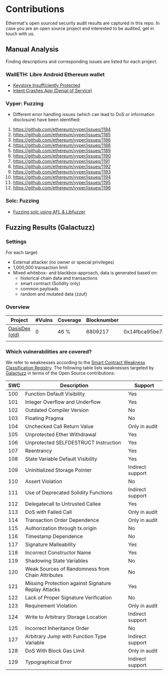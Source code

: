 # Contributions
Ethermat's open sourced security audit results are captured in this repo. In case you are an open source project and interested to be audited, get in touch with us.

## Manual Analysis
Finding descriptions and corresponding issues are listed for each project.

### WallETH: Libre Android Ethereum wallet
* [Keystore Insufficiently Protected](https://github.com/walleth/walleth/issues/319)
* [Intent Crashes App (Denial of Service)](https://github.com/walleth/walleth/issues/318)

### Vyper: Fuzzing
* Different error handling issues (which can lead to DoS or information disclosure) have been identified:
 1. https://github.com/ethereum/vyper/issues/1184
 2. https://github.com/ethereum/vyper/issues/1185
 3. https://github.com/ethereum/vyper/issues/1186
 4. https://github.com/ethereum/vyper/issues/1188
 5. https://github.com/ethereum/vyper/issues/1189
 6. https://github.com/ethereum/vyper/issues/1190
 7. https://github.com/ethereum/vyper/issues/1191
 8. https://github.com/ethereum/vyper/issues/1192
 9. https://github.com/ethereum/vyper/issues/1193
 10. https://github.com/ethereum/vyper/issues/1194
 11. https://github.com/ethereum/vyper/issues/1195
 12. https://github.com/ethereum/vyper/issues/1196

### Solc: Fuzzing
* [Fuzzing solc using AFL & Libfuzzer](https://github.com/Ethermat/solc-fuzzing)

## Fuzzing Results (Galactuzz)

### Settings
For each target:
* External attacker (no owner or special privileges)
* 1,000,000 transaction limit
* Mixed whitebox- and blackbox-approach, data is generated based on:
  * historical chain data and transactions
  * smart contract (Solidity only)
  * common payloads
  * random and mutated data (zzuf)

### Overview
| Project  | #Vulns  | Coverage  |  Blocknumber | Address |
|---|---|---|---|---|
| [OasisDex (old)](https://github.com/Ethermat/contributions/tree/master/targets/oasisdex)  | 0  |  46 % | 6809217 | 0x14fbca95be7e99c15cc2996c6c9d841e54b79425 |
|  |   |   |  |  |  


### Which vulnerabilities are covered?
We refer to weaknesses according to the [Smart Contract Weakness Classification Registry](https://github.com/SmartContractSecurity/SWC-registry).
The following table lists weaknesses targeted by [Galactuzz](https://github.com/Ethermat/galactuzz) in terms of the Open Source contributions:

| SWC  | Description  | Support  |  
|---|---|---|
|100|	Function Default Visibility |Yes|
|101|	Integer Overflow and Underflow |Yes|
|102|	Outdated Compiler Version	|No|
|103|	Floating Pragma	|No|
|104|	Unchecked Call Return Value	| Only in audit|
|105|	Unprotected Ether Withdrawal	|Yes|
|106|	Unprotected SELFDESTRUCT Instruction	|Yes|
|107|	Reentrancy	|Yes|
|108|	State Variable Default Visibility	|Yes|
|109|	Uninitialized Storage Pointer	|Indirect support|
|110|	Assert Violation	|No|
|111|	Use of Deprecated Solidity Functions	|Indirect support|
|112|	Delegatecall to Untrusted Callee	|Yes|
|113|	DoS with Failed Call	|Only in audit|
|114|	Transaction Order Dependence	|Only in audit|
|115|	Authorization through tx.origin	|No|
|116|	Timestamp Dependence	|No|
|117|	Signature Malleability	|Yes|
|118|	Incorrect Constructor Name	|Yes|
|119|	Shadowing State Variables	|No|
|120|	Weak Sources of Randomness from Chain Attributes	|No|
|121|	Missing Protection against Signature Replay Attacks	|Yes|
|122|	Lack of Proper Signature Verification	|No|
|123|	Requirement Violation	|Only in audit|
|124|	Write to Arbitrary Storage Location	|Indirect support|
|125|	Incorrect Inheritance Order	|No|
|127|	Arbitrary Jump with Function Type Variable	|Indirect support|
|128|	DoS With Block Gas Limit	|Only in audit|
|129|	Typographical Error	|Indirect support|
